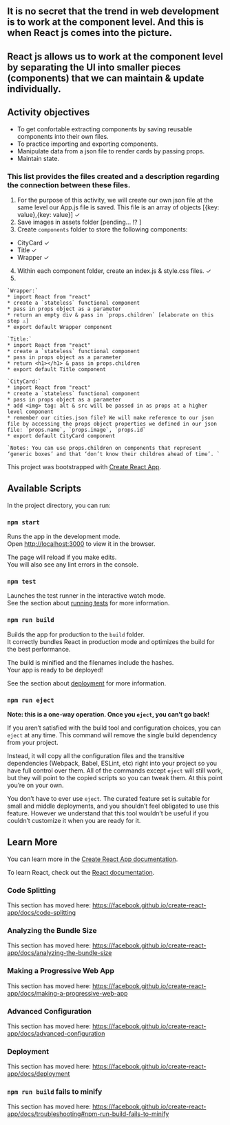 ## It is no secret that the trend in web development is to work at the component level. And this is when React js comes into the picture.

## React js allows us to work at the component level by separating the UI into smaller pieces (components) that we can maintain & update individually.

##  Activity objectives
* To get confortable extracting components by saving reusable components into their own files.
* To practice importing and exporting components.
* Manipulate data from a json file to render cards by passing props.
* Maintain state.

### This list provides the files created and a description regarding the connection between these files.

1. For the purpose of this activity, we will create our own json file at the same level our App.js file is saved. This file is an array of objects [{key: value},{key: value}] ✓
2. Save images in assets folder [pending... ⁉️ ] 
3. Create `components` folder to store the following components: 
* CityCard ✓
* Title ✓
* Wrapper ✓
4. Within each component folder, create an index.js & style.css files. ✓
5. 

    `Wrapper:`
    * import React from "react"
    * create a `stateless` functional component
    * pass in props object as a parameter
    * return an empty div & pass in `props.children` [elaborate on this step ⚠️]
    * export default Wrapper component

    `Title:`
    * import React from "react"
    * create a `stateless` functional component
    * pass in props object as a parameter
    * return <h1></h1> & pass in props.children
    * export default Title component

    `CityCard:`
    * import React from "react"
    * create a `stateless` functional component
    * pass in props object as a parameter
    * add <img> tag: alt & src will be passed in as props at a higher level component
    * remember our cities.json file? We will make reference to our json file by accessing the props object properties we defined in our json file: `props.name`, `props.image`, `props.id`
    * export default CityCard component

    `Notes: You can use props.children on components that represent ‘generic boxes’ and that ‘don’t know their children ahead of time’. `



This project was bootstrapped with [Create React App](https://github.com/facebook/create-react-app).

## Available Scripts

In the project directory, you can run:

### `npm start`

Runs the app in the development mode.<br>
Open [http://localhost:3000](http://localhost:3000) to view it in the browser.

The page will reload if you make edits.<br>
You will also see any lint errors in the console.

### `npm test`

Launches the test runner in the interactive watch mode.<br>
See the section about [running tests](https://facebook.github.io/create-react-app/docs/running-tests) for more information.

### `npm run build`

Builds the app for production to the `build` folder.<br>
It correctly bundles React in production mode and optimizes the build for the best performance.

The build is minified and the filenames include the hashes.<br>
Your app is ready to be deployed!

See the section about [deployment](https://facebook.github.io/create-react-app/docs/deployment) for more information.

### `npm run eject`

**Note: this is a one-way operation. Once you `eject`, you can’t go back!**

If you aren’t satisfied with the build tool and configuration choices, you can `eject` at any time. This command will remove the single build dependency from your project.

Instead, it will copy all the configuration files and the transitive dependencies (Webpack, Babel, ESLint, etc) right into your project so you have full control over them. All of the commands except `eject` will still work, but they will point to the copied scripts so you can tweak them. At this point you’re on your own.

You don’t have to ever use `eject`. The curated feature set is suitable for small and middle deployments, and you shouldn’t feel obligated to use this feature. However we understand that this tool wouldn’t be useful if you couldn’t customize it when you are ready for it.

## Learn More

You can learn more in the [Create React App documentation](https://facebook.github.io/create-react-app/docs/getting-started).

To learn React, check out the [React documentation](https://reactjs.org/).

### Code Splitting

This section has moved here: https://facebook.github.io/create-react-app/docs/code-splitting

### Analyzing the Bundle Size

This section has moved here: https://facebook.github.io/create-react-app/docs/analyzing-the-bundle-size

### Making a Progressive Web App

This section has moved here: https://facebook.github.io/create-react-app/docs/making-a-progressive-web-app

### Advanced Configuration

This section has moved here: https://facebook.github.io/create-react-app/docs/advanced-configuration

### Deployment

This section has moved here: https://facebook.github.io/create-react-app/docs/deployment

### `npm run build` fails to minify

This section has moved here: https://facebook.github.io/create-react-app/docs/troubleshooting#npm-run-build-fails-to-minify

